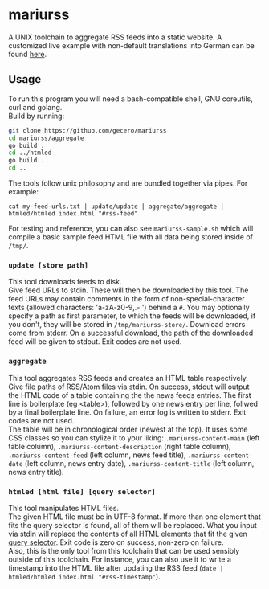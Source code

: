 # mariurss

A UNIX toolchain to aggregate RSS feeds into a static website. A customized live example with non-default translations into German can be found [here](https://gecero.de/r/).

## Usage
To run this program you will need a bash-compatible shell, GNU coreutils, curl and golang.   
Build by running:
```sh
git clone https://github.com/gecero/mariurss
cd mariurss/aggregate
go build .
cd ../htmled
go build .
cd ..
```

The tools follow unix philosophy and are bundled together via pipes. For example:   
```
cat my-feed-urls.txt | update/update | aggregate/aggregate | htmled/htmled index.html "#rss-feed"
```

For testing and reference, you can also see ``mariurss-sample.sh`` which will compile a basic sample feed HTML file with all data being stored inside of ``/tmp/``.   

### ``update [store path]``
This tool downloads feeds to disk.   
Give feed URLs to stdin. These will then be downloaded by this tool. The feed URLs may contain comments in the form of non-special-character texts (allowed characters: 'a-zA-z0-9,.- ') behind a ``#``. You may optionally specify a path as first parameter, to which the feeds will be downloaded, if you don't, they will be stored in ``/tmp/mariurss-store/``. Download errors come from stderr. On a successful download, the path of the downloaded feed will be given to stdout. Exit codes are not used.   

### ``aggregate``
This tool aggregates RSS feeds and creates an HTML table respectively.   
Give file paths of RSS/Atom files via stdin. On success, stdout will output the HTML code of a table containing the the news feeds entries. The first line is boilerplate (eg &lt;table&gt;), followed by one news entry per line, follwed by a final boilerplate line. On failure, an error log is written to stderr. Exit codes are not used.   
The table will be in chronological order (newest at the top). It uses some CSS classes so you can stylize it to your liking: ``.mariurss-content-main`` (left table column), ``.mariurss-content-description`` (right table column), ``.mariurss-content-feed`` (left column, news feed title), ``.mariurss-content-date`` (left column, news entry date), ``.mariurss-content-title`` (left column, news entry title).

### ``htmled [html file] [query selector]``
This tool manipulates HTML files.   
The given HTML file must be in UTF-8 format. If more than one element that fits the query selector is found, all of them will be replaced. What you input via stdin will replace the contents of all HTML elements that fit the given [query selector](https://developer.mozilla.org/en-US/docs/Web/API/Document_object_model/Locating_DOM_elements_using_selectors). Exit code is zero on success, non-zero on failure.   
Also, this is the only tool from this toolchain that can be used sensibly outside of this toolchain. For instance, you can also use it to write a timestamp into the HTML file after updating the RSS feed (``date | htmled/htmled index.html "#rss-timestamp"``).
